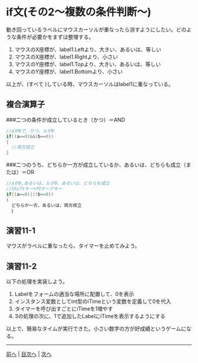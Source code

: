 # if文(その2～複数の条件判断～)
動き回っているラベルにマウスカーソルが重なったら消すようにしたい。どのような条件が必要かをまずは整理する。

1. マウスのX座標が、label1.Leftより、大きい、あるいは、等しい
2. マウスのX座標が、label1.Rightより、小さい
3. マウスのY座標が、label1.Topより、大きい、あるいは、等しい
4. マウスのY座標が、label1.Bottomより、小さい

以上が、(すべて )している時、マウスカーソルはlabel1に重なっている。

## 複合演算子

###二つの条件が成立しているとき（かつ）＝AND

```cs
//aが0で、かつ、ｂが0
if((a==0)&&(b==0))
{
  //両方成立
}
```

###二つのうち、どちらか一方が成立しているか、あるいは、どちらも成立（または）＝OR

```cs
//aが0,あるいは、ｂが0，あるいは、どちらも成立
//Shiftキー+円マークキー
if((a==0)||(b==0))
{
  どちらか一方、あるいは、両方成立
  ｝
```

## 演習11-1
マウスがラベルに重なったら、タイマーを止めてみよう。

## 演習11-2
以下の処理を実装しよう。

1.	Labelをフォームの適当な場所に配置して、0を表示
2.	インスタンス変数としてint型のiTimeという変数を定義して0を代入
3.	タイマーを呼び出すごとにiTimeを1増やす
4.	3の処理の次に、1で追加したLabelにiTimeを表示するようにする

以上で、簡易なタイムが実行できた。小さい数字の方が好成績というゲームになる。

---

[前へ](10.md) | [目次へ](README.md#%E7%9B%AE%E6%AC%A1) | [次へ](12.md)
